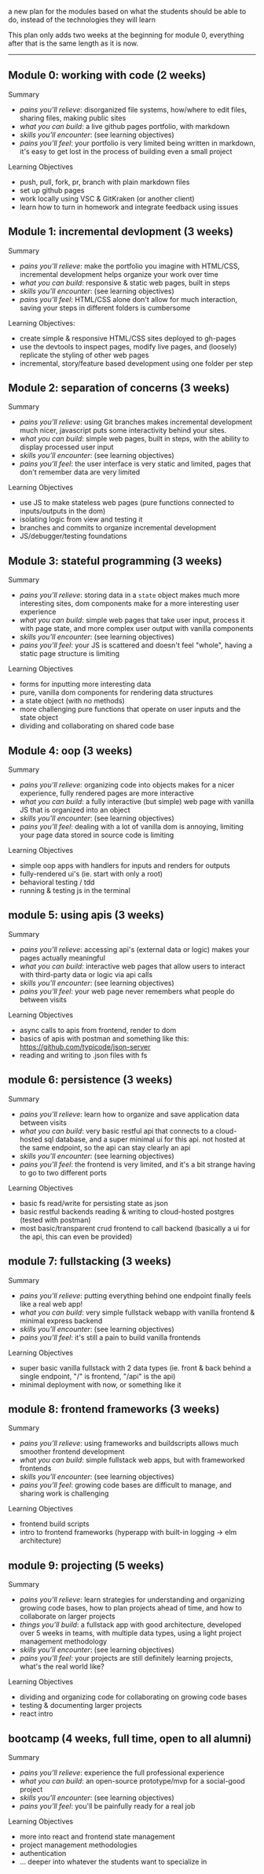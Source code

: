 a new plan for the modules based on what the students should be able to do, instead of the technologies they will learn

This plan only adds two weeks at the beginning for module 0, everything after that is the same length as it is now.

---




## Module 0: working with code (2 weeks)


Summary
* _pains you’ll relieve_: disorganized file systems, how/where to edit files, sharing files, making public sites
* _what you can build_: a live github pages portfolio, with markdown
* _skills you’ll encounter_: (see learning objectives)
* _pains you’ll feel_: your portfolio is very limited being written in markdown, it's easy to get lost in the process of building even a small project

Learning Objectives
* push, pull, fork, pr, branch with plain markdown files
* set up github pages
* work locally using VSC & GitKraken (or another client)
* learn how to turn in homework and integrate feedback using issues


## Module 1: incremental devlopment (3 weeks)


Summary
* _pains you’ll relieve_: make the portfolio you imagine with HTML/CSS, incremental development helps organize your work over time
* _what you can build_: responsive & static web pages, built in steps
* _skills you’ll encounter_: (see learning objectives)
* _pains you’ll feel_: HTML/CSS alone don't allow for much interaction, saving your steps in different folders is cumbersome

Learning Objectives:
* create simple & responsive HTML/CSS sites deployed to gh-pages
* use the devtools to inspect pages, modify live pages, and (loosely) replicate the styling of other web pages
* incremental, story/feature based development using one folder per step

## Module 2: separation of concerns (3 weeks)

Summary
* _pains you’ll relieve_: using Git branches makes incremental development much nicer, javascript puts some interactivity behind your sites.
* _what you can build_: simple web pages, built in steps, with the ability to display processed user input
* _skills you’ll encounter_: (see learning objectives)
* _pains you’ll feel_: the user interface is very static and limited, pages that don't remember data are very limited

Learning Objectives
* use JS to make stateless web pages (pure functions connected to inputs/outputs in the dom)
* isolating logic from view and testing it
* branches and commits to organize incremental development
* JS/debugger/testing foundations

## Module 3: stateful programming (3 weeks)

Summary
* _pains you’ll relieve_: storing data in a ```state``` object makes much more interesting sites, dom components make for a more interesting user experience
* _what you can build_: simple web pages that take user input, process it with page state, and more complex user output with vanilla components
* _skills you’ll encounter_: (see learning objectives)
* _pains you’ll feel_: your JS is scattered and doesn't feel "whole", having a static page structure is limiting

Learning Objectives
* forms for inputting more interesting data
* pure, vanilla dom components for rendering data structures
* a state object (with no methods)
* more challenging pure functions that operate on user inputs and the state object
* dividing and collaborating on shared code base


## Module 4: oop (3 weeks)

Summary
* _pains you’ll relieve_: organizing code into objects makes for a nicer experience, fully rendered pages are more interactive
* _what you can build_: a fully interactive (but simple) web page with vanilla JS that is organized into an object
* _skills you’ll encounter_: (see learning objectives)
* _pains you’ll feel_: dealing with a lot of vanilla dom is annoying, limiting your page data stored in source code is limiting

Learning Objectives
* simple oop apps with handlers for inputs and renders for outputs
* fully-rendered ui's (ie. start with only a root)
* behavioral testing / tdd
* running & testing js in the terminal

## module 5: using apis (3 weeks)

Summary
* _pains you’ll relieve_: accessing api's (external data or logic) makes your pages actually meaningful
* _what you can build_: interactive web pages that allow users to interact with third-party data or logic via api calls
* _skills you’ll encounter_: (see learning objectives)
* _pains you’ll feel_: your web page never remembers what people do between visits

Learning Objectives
* async calls to apis from frontend, render to dom
* basics of apis with postman and something like this: https://github.com/typicode/json-server
* reading and writing to .json files with fs

## module 6: persistence (3 weeks)

Summary
* _pains you’ll relieve_: learn how to organize and save application data between visits
* _what you can build_: very basic restful api that connects to a cloud-hosted sql database, and a super minimal ui for this api. not hosted at the same endpoint, so the api can stay clearly an api
* _skills you’ll encounter_: (see learning objectives)
* _pains you’ll feel_: the frontend is very limited, and it's a bit strange having to go to two different ports

Learning Objectives
* basic fs read/write for persisting state as json
* basic restful backends reading & writing to cloud-hosted postgres (tested with postman)
* most basic/transparent crud frontend to call backend (basically a ui for the api, this can even be provided)


## module 7: fullstacking (3 weeks)

Summary
* _pains you’ll relieve_: putting everything behind one endpoint finally feels like a real web app!
* _what you can build_: very simple fullstack webapp with vanilla frontend & minimal express backend
* _skills you’ll encounter_: (see learning objectives)
* _pains you’ll feel_: it's still a pain to build vanilla frontends

Learning Objectives
* super basic vanilla fullstack with 2 data types (ie. front & back behind a single endpoint, "/" is frontend, "/api" is the api)
* minimal deployment with now, or something like it

## module 8: frontend frameworks (3 weeks)

Summary
* _pains you’ll relieve_: using frameworks and buildscripts allows much smoother frontend development
* _what you can build_: simple fullstack web apps, but with frameworked frontends
* _skills you’ll encounter_: (see learning objectives)
* _pains you’ll feel_: growing code bases are difficult to manage, and sharing work is challenging

Learning Objectives
* frontend build scripts
* intro to frontend frameworks (hyperapp with built-in logging -> elm architecture)

## module 9: projecting (5 weeks)

Summary
* _pains you’ll relieve_: learn strategies for understanding and organizing growing code bases, how to plan projects ahead of time, and how to collaborate on larger projects
* _things you’ll build_: a fullstack app with good architecture, developed over 5 weeks in teams, with multiple data types, using a light project management methodology
* _skills you’ll encounter_: (see learning objectives)
* _pains you’ll feel_: your projects are still definitely learning projects, what's the real world like?

Learning Objectives
* dividing and organizing code for collaborating on growing code bases
* testing & documenting larger projects
* react intro

## bootcamp (4 weeks, full time, open to all alumni)

Summary
* _pains you’ll relieve_: experience the full professional experience
* _what you can build_: an open-source prototype/mvp for a social-good project
* _skills you’ll encounter_: (see learning objectives)
* _pains you’ll feel_: you'll be painfully ready for a real job

Learning Objectives
* more into react and frontend state management
* project management methodologies
* authentication
* ... deeper into whatever the students want to specialize in
